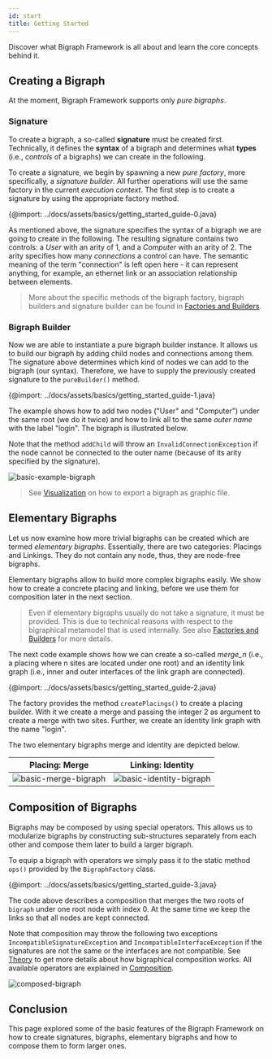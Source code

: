 ```yaml
---
id: start
title: Getting Started
---
```


Discover what Bigraph Framework is all about and learn the core concepts behind it.

## Creating a Bigraph

At the moment, Bigraph Framework supports only _pure bigraphs_.

### Signature
To create a bigraph, a so-called **signature** must be created first.
Technically, it defines the **syntax** of a bigraph and determines what **types** (i.e., _controls_ of a bigraphs) we can create in the following.

To create a signature, we begin by spawning a new _pure factory_, more specifically, a _signature builder_.
All further operations will use the same factory in the current _execution context_.
The first step is to create a signature by using the appropriate factory method.

{@import: ../docs/assets/basics/getting_started_guide-0.java}

As mentioned above, the signature specifies the syntax of a bigraph we are going to create in the following.
The resulting signature contains two controls: a _User_ with an arity of 1, and a _Computer_ with an arity of 2.
The arity specifies how many _connections_ a control can have.
The semantic meaning of the term "connection" is left open here - it can represent anything, for example, an ethernet link or an association relationship between elements.

> More about the specific methods of the bigraph factory, bigraph builders and signature builder can be found in [Factories and Builders](./advanced/factories-and-builders).

### Bigraph Builder
 
Now we are able to instantiate a pure bigraph builder instance.
It allows us to build our bigraph by adding child nodes and connections among them.
The signature above determines which kind of nodes we can add to the bigraph (our syntax).
Therefore, we have to supply the previously created signature to the `pureBuilder()` method.

{@import: ../docs/assets/basics/getting_started_guide-1.java}

The example shows how to add two nodes ("User" and "Computer") under the same root (we do it twice) and how to link all to the same _outer name_ with the label "login". The bigraph is illustrated below.

Note that the method `addChild` will throw an `InvalidConnectionException`
if the node cannot be connected to the outer name (because of its arity specified by the
signature).

![basic-example-bigraph](assets/basics/basic-bigraph.png)

> See [Visualization](visualization) on how to export a bigraph
> as graphic file.


## Elementary Bigraphs

Let us now examine how more trivial bigraphs can be created which are
termed _elementary bigraphs_. Essentially, there are two categories:
Placings and Linkings. They do not contain any node, thus, they are node-free
bigraphs.

Elementary bigraphs allow to build more complex bigraphs easily.
We show how to create a concrete placing and linking, before we use them
for composition later in the next section.

> Even if elementary bigraphs usually do not take a signature, it must be provided.
> This is due to technical reasons with respect to the bigraphical metamodel that is used internally.
> See also [Factories and Builders](./advanced/factories-and-builders) for more details.

<!--Note on equality: Object equality at the instance level is not to be compared-->
<!--with mathematical equality of bigraphs. This is also know as bigraph isomorphism problem.-->

The next code example shows how we can create a so-called _merge_n_ (i.e., a placing where
n sites are located under one root) and an identity link graph (i.e., inner and outer
interfaces of the link graph are connected).

<!-- ```java -->
<!-- @Test -->
<!-- void example() throws InvalidConnectionException { -->
<!--     // ... -->

<!--     Placings<DefaultDynamicSignature> placings = pureFactory.createPlacings(signature); -->
<!--     Placings<DefaultDynamicSignature>.Merge merge = placings.merge(2); -->
<!--     Linkings<DefaultDynamicSignature> linkings = pureFactory.createLinkings(signature); -->
<!--     Linkings<DefaultDynamicSignature>.Identity login = linkings.identity(StringTypedName.of("login")); -->
<!-- } -->
<!-- ``` -->

{@import: ../docs/assets/basics/getting_started_guide-2.java}

The factory provides the method `createPlacings()` to create a placing builder.
With it we create a merge and passing the integer 2 as argument to create a merge
with two sites.
Further, we create an identity link graph with the name "login".

The two elementary bigraphs merge and identity are depicted below.

|Placing: Merge | Linking: Identity |
|---|---|
| ![basic-merge-bigraph](assets/basics/basic-merge-bigraph.png) | ![basic-identity-bigraph](assets/basics/basic-identity-bigraph.png)  |


## Composition of Bigraphs

Bigraphs may be composed by using special operators. This allows us to
modularize bigraphs by constructing sub-structures separately from each other
and compose them later to build a larger bigraph.

To equip a bigraph with operators we simply pass it to the static method
`ops()` provided by the `BigraphFactory` class.

<!-- ```java -->
<!-- @Test -->
<!-- void example() throws InvalidConnectionException { -->
<!--     // ... -->

<!--     BigraphComposite<DefaultDynamicSignature> composed = ops(merge).parallelProduct(login) -->
<!--             .compose(bigraph); -->
<!-- } -->
<!-- ``` -->

{@import: ../docs/assets/basics/getting_started_guide-3.java}

The code above describes a composition that merges the two roots of `bigraph`
under one root node with index 0. At the same time we keep the links so that
all nodes are kept connected.

Note that composition may throw the following two exceptions `IncompatibleSignatureException` and `IncompatibleInterfaceException`
if the signatures are not the same or the interfaces are not compatible.
See [Theory](./advanced/theory) to get more details about how bigraphical
composition works. All available operators are explained in [Composition](composition).

![composed-bigraph](assets/basics/composed.png)

## Conclusion

This page explored some of the basic features of the Bigraph Framework
on how to create signatures, bigraphs, elementary bigraphs and how to compose them to
form larger ones.